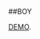 ##BOY

[DEMO](https://drive.google.com/file/d/1USSQAdsUkI4Rq9iAyozOij0fCo2nB-DD/view?usp=drive_link).
